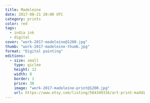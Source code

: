 ```yaml
---
title: Madeleine
date: 2017-08-21 20:00 UTC
category: prints
color: red
tags:
  - india ink
  - digital
cover: "work-2017-madeleine@1200.jpg"
thumb: "work-2017-madeleine-thumb.jpg"
format: "Digital painting"
editions:
  - size: small
    type: giclee
    height: 12
    width: 8
    border: 1
    price: 30
    image: "work-2017-madeleine-print@1200.jpg"
    url: https://www.etsy.com/listing/584349316/art-print-maddi
---
```

